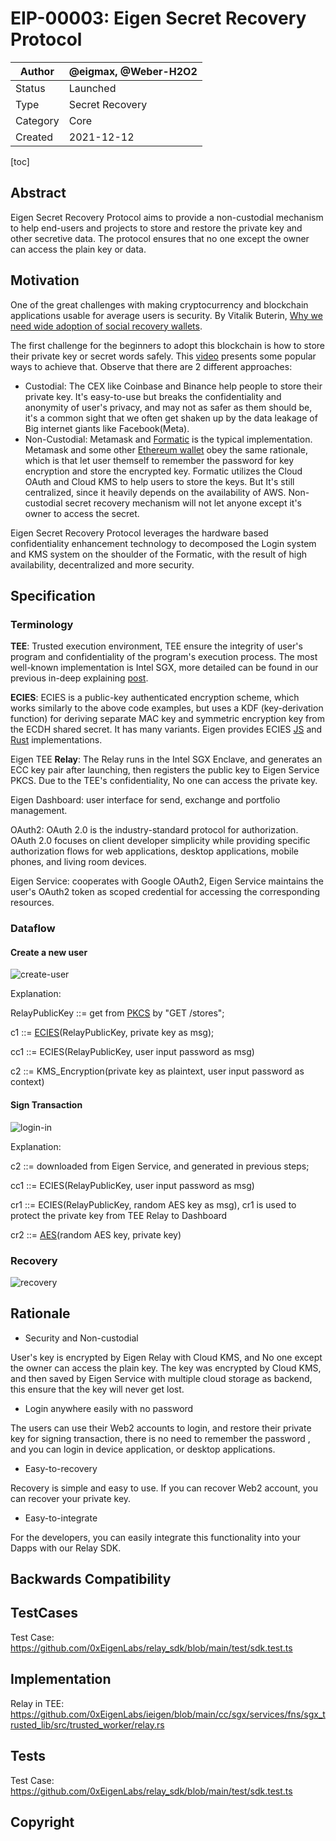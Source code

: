 # EIP-00003: Eigen Secret Recovery Protocol

| Author   | @eigmax, @Weber-H2O2 |
| -------- | ---------- |
| Status   | Launched    |
| Type     | Secret Recovery |
| Category | Core       |
| Created  | 2021-12-12 |



[toc]

## Abstract

Eigen Secret Recovery Protocol aims to provide a non-custodial mechanism to help end-users and projects to store and restore the private key and other secretive data. The protocol ensures that no one except the owner can access the plain key or data.

## Motivation

One of the great challenges with making cryptocurrency and blockchain applications usable for average users is security.     By Vitalik Buterin,  [Why we need wide adoption of social recovery wallets](https://vitalik.ca/general/2021/01/11/recovery.html).

The first challenge for the beginners to adopt this blockchain is how to store their private key or secret words safely.  This [video](https://www.youtube.com/watch?v=QNsP6MIkVD0) presents some popular ways to achieve that.  Observe that there are 2 different approaches: 

* Custodial: The CEX like Coinbase and Binance help people to store their private key. It's easy-to-use but breaks the confidentiality and anonymity of user's privacy, and may not as safer as them should be, it's a common sight that we often get shaken up by the data leakage of Big internet giants like Facebook(Meta).
* Non-Custodial:  Metamask and [Formatic](https://fortmatic.com/) is the typical implementation. Metamask and some other [Ethereum wallet](https://ethereum.org/en/wallets/) obey the same rationale, which is that let user themself to remember the password for key encryption and store the encrypted key.  Formatic utilizes the Cloud OAuth and Cloud KMS to help users to store the keys. But It's still centralized, since it heavily depends on the availability of AWS.  Non-custodial secret recovery mechanism will not let anyone except it's owner to access the secret. 

Eigen Secret Recovery Protocol leverages the hardware based confidentiality enhancement technology to decomposed the Login system and KMS system on the shoulder of the Formatic, with the result of high availability, decentralized and more security.

## Specification

### Terminology

**TEE**:  Trusted execution environment, TEE ensure the integrity of user's program and confidentiality of the program's execution process.  The most well-known implementation is Intel SGX,  more detailed can be found in our previous in-deep explaining [post](https://ieigen.medium.com/eigen-lab-decrypt-tee-advanced-course-8ddcad100068). 

**ECIES**:  ECIES is a public-key authenticated encryption scheme, which works similarly to the above code examples, but uses a KDF (key-derivation function) for deriving separate MAC key and symmetric encryption key from the ECDH shared secret. It has many variants.  Eigen provides ECIES [JS](https://github.com/0xEigenLabs/eigen_service/blob/main/src/crypto/ecies.ts) and [Rust](https://github.com/0xEigenLabs/eigen-crypto/blob/merge/src/ec/suite_b/ecies.rs) implementations.

Eigen TEE **Relay**:  The Relay runs in the Intel SGX Enclave, and generates an ECC key pair after launching, then registers the public key to Eigen Service PKCS.  Due to the TEE's confidentiality,  No one can access the private key. 

Eigen Dashboard:  user interface for send, exchange and portfolio management.

OAuth2:  OAuth 2.0 is the industry-standard protocol for authorization. OAuth 2.0 focuses on client developer simplicity while providing specific authorization flows for web applications, desktop applications, mobile phones, and living room devices. 

Eigen Service:  cooperates with Google OAuth2,  Eigen Service maintains the user's OAuth2 token as scoped credential for accessing the corresponding resources.

### Dataflow 

#### Create a new user

![create-user](https://github.com/0xEigenLabs/ieigen.github.io/raw/main/docs/images/00003/create-user.svg)

Explanation:

RelayPublicKey ::= get from [PKCS](https://github.com/0xEigenLabs/eigen_service#pkcs) by "GET /stores";

c1 ::= [ECIES](https://github.com/0xEigenLabs/eigen_service/blob/main/test/ecies.test.ts#L51)(RelayPublicKey,  private key as msg);

cc1 ::=  ECIES(RelayPublicKey, user input password as msg)

c2 ::= KMS_Encryption(private key as plaintext,  user input password as context)

#### Sign Transaction

![login-in](https://github.com/0xEigenLabs/ieigen.github.io/raw/main/docs/images/00003/sign-tx.svg)

Explanation:

c2 ::= downloaded from Eigen Service, and generated in previous steps;

cc1 ::= ECIES(RelayPublicKey, user input password as msg)

cr1 ::= ECIES(RelayPublicKey, random AES key as msg), cr1 is used to protect the private key from TEE Relay to Dashboard

cr2 ::= [AES](https://github.com/0xEigenLabs/eigen_service/blob/main/test/ecies.test.ts#L12)(random AES key, private key)

### Recovery

![recovery](https://github.com/0xEigenLabs/ieigen.github.io/raw/main/docs/images/00003/recovery.svg)

## Rationale

* Security and Non-custodial 

User's key is encrypted by Eigen Relay with Cloud KMS, and No one except the owner can access the plain key.  The key was encrypted by Cloud KMS, and then saved by Eigen Service with multiple cloud storage as backend, this ensure that the key will never get lost.

* Login anywhere easily with no password

The users can use  their Web2 accounts to login, and restore their private key for signing transaction, there is no need to remember the password , and you can login in device application, or desktop applications. 

* Easy-to-recovery

Recovery is simple and easy to use.  If you can recover Web2 account, you can recover your private key. 

* Easy-to-integrate

For the developers, you can easily integrate this functionality into your Dapps with our Relay SDK.

## Backwards Compatibility



## TestCases

Test Case: https://github.com/0xEigenLabs/relay_sdk/blob/main/test/sdk.test.ts

## Implementation

Relay in TEE: https://github.com/0xEigenLabs/ieigen/blob/main/cc/sgx/services/fns/sgx_trusted_lib/src/trusted_worker/relay.rs

## Tests

Test Case: https://github.com/0xEigenLabs/relay_sdk/blob/main/test/sdk.test.ts

## Copyright

